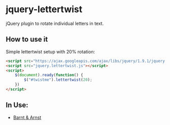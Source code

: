 jquery-lettertwist
==================

jQuery plugin to rotate individual letters in text.

## How to use it
Simple lettertwist setup with 20% rotation:

```html
<script src="https://ajax.googleapis.com/ajax/libs/jquery/1.9.1/jquery.min.js"></script>
<script src="jquery.lettertwist.js"></script>
<script>
	$(document).ready(function() {
		$("#twistme").lettertwist(20);
	})
</script>
```

## In Use:
- [Barnt & Arnst](http://barntarnst.com)